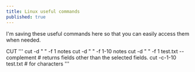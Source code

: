 ```yaml
---
title: Linux useful commands
published: true
---
```


I'm saving these useful commands here so that you can easily access them when needed.


CUT
'''
cut -d " " -f 1 notes
cut -d " " -f 1-10 notes
cut -d " " -f 1 test.txt --complement # returns fields other than the selected fields.
cut -c-1-10 test.txt # for characters
'''
